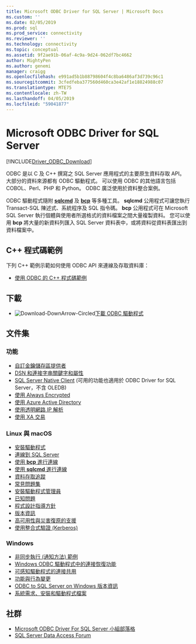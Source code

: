 ```yaml
---
title: Microsoft ODBC Driver for SQL Server | Microsoft Docs
ms.custom: ''
ms.date: 02/05/2019
ms.prod: sql
ms.prod_service: connectivity
ms.reviewer: ''
ms.technology: connectivity
ms.topic: conceptual
ms.assetid: 9f2ae91b-06af-4c9a-9d24-062df7bc4662
author: MightyPen
ms.author: genemi
manager: craigg
ms.openlocfilehash: e991ad5b1b88798604f4c8ba6486af3d739c96c1
ms.sourcegitcommit: 3cfedfeba377560d460ca3e42af1e18824988c07
ms.translationtype: MTE75
ms.contentlocale: zh-TW
ms.lasthandoff: 04/05/2019
ms.locfileid: "59041877"
---
```

# <a name="microsoft-odbc-driver-for-sql-server"></a>Microsoft ODBC Driver for SQL Server

[!INCLUDE[Driver_ODBC_Download](../../includes/driver_odbc_download.md)]

ODBC 是以 C 及 C++ 撰寫之 SQL Server 應用程式的主要原生資料存取 API。 大部分的資料來源都有 ODBC 驅動程式。 可以使用 ODBC 的其他語言包括 COBOL、Perl、PHP 和 Python。 ODBC 廣泛使用於資料整合案例。

ODBC 驅動程式隨附 [**sqlcmd**](../../tools/sqlcmd-utility.md) 及 [**bcp**](../../tools/bcp-utility.md) 等多種工具。 **sqlcmd** 公用程式可讓您執行 Transact-SQL 陳述式、系統程序及 SQL 指令碼。 **bcp** 公用程式可在 Microsoft SQL Server 執行個體與使用者所選格式的資料檔案之間大量複製資料。 您可以使用 **bcp** 將大量的新資料列匯入 SQL Server 資料表中，或將資料從資料表匯出到資料檔案中。  

## <a name="code-example-in-c"></a>C++ 程式碼範例

下列 C++ 範例示範如何使用 ODBC API 來連線及存取資料庫：

- [使用 ODBC 的 C++ 程式碼範例](../../odbc/reference/sample-odbc-program.md)

## <a name="download"></a>下載

- ![Download-DownArrow-Circled](../../ssdt/media/download.png)[下載 ODBC 驅動程式](download-odbc-driver-for-sql-server.md)

## <a name="documentation"></a>文件集

### <a name="features"></a>功能

- [自訂金鑰儲存區提供者](../../connect/odbc/custom-keystore-providers.md)
- [DSN 和連接字串關鍵字和屬性](dsn-connection-string-attribute.md)
- [SQL Server Native Client](../../relational-databases/native-client/features/sql-server-native-client-features.md) (可用的功能也適用於 ODBC Driver for SQL Server，不含 OLEDB)
- [使用 Always Encrypted](../../connect/odbc/using-always-encrypted-with-the-odbc-driver.md)
- [使用 Azure Active Directory](../../connect/odbc/using-azure-active-directory.md)
- [使用透明網路 IP 解析](../../connect/odbc/using-transparent-network-ip-resolution.md)
- [使用 XA 交易](../../connect/odbc/use-xa-with-dtc.md)

### <a name="linux-and-macos"></a>Linux 與 macOS

- [安裝驅動程式](../../connect/odbc/linux-mac/installing-the-microsoft-odbc-driver-for-sql-server.md)
- [連線到 SQL Server](../../connect/odbc/linux-mac/connection-string-keywords-and-data-source-names-dsns.md)
- [使用 **bcp** 進行連線](../../connect/odbc/linux-mac/connecting-with-bcp.md)
- [使用 **sqlcmd** 進行連線](../../connect/odbc/linux-mac/connecting-with-sqlcmd.md)
- [資料存取追蹤](../../connect/odbc/linux-mac/data-access-tracing-with-the-odbc-driver-on-linux.md)
- [常見問題集](../../connect/odbc/linux-mac/frequently-asked-questions-faq-for-odbc-linux.md)
- [安裝驅動程式管理員](../../connect/odbc/linux-mac/installing-the-driver-manager.md)
- [已知問題](../../connect/odbc/linux-mac/known-issues-in-this-version-of-the-driver.md)
- [程式設計指導方針](../../connect/odbc/linux-mac/programming-guidelines.md)
- [版本資訊](../../connect/odbc/linux-mac/release-notes-odbc-sql-server-linux-mac.md)
- [高可用性與災害復原的支援](../../connect/odbc/linux-mac/odbc-driver-on-linux-support-for-high-availability-disaster-recovery.md)
- [使用整合式驗證 (Kerberos)](../../connect/odbc/linux-mac/using-integrated-authentication.md)

### <a name="windows"></a>Windows

- [非同步執行 (通知方法) 範例](../../connect/odbc/windows/asynchronous-execution-notification-method-sample.md)
- [Windows ODBC 驅動程式中的連接恢復功能](../../connect/odbc/windows/connection-resiliency-in-the-windows-odbc-driver.md)
- [可感知驅動程式的連接共用](../../connect/odbc/windows/driver-aware-connection-pooling-in-the-odbc-driver-for-sql-server.md)
- [功能與行為變更](../../connect/odbc/windows/features-of-the-microsoft-odbc-driver-for-sql-server-on-windows.md)
- [ODBC to SQL Server on Windows 版本資訊](windows/release-notes-odbc-sql-server-windows.md)
- [系統需求、安裝和驅動程式檔案](../../connect/odbc/windows/system-requirements-installation-and-driver-files.md)



## <a name="community"></a>社群  
- [Microsoft ODBC Driver For SQL Server 小組部落格](https://blogs.msdn.com/sqlnativeclient/default.aspx)  
- [SQL Server Data Access Forum](https://social.technet.microsoft.com/Forums/en/sqldataaccess/threads)  
